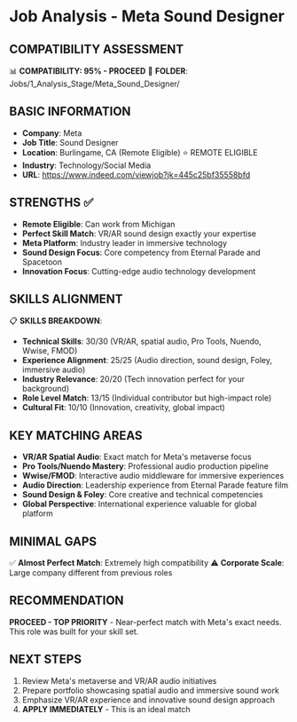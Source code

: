 # Job Analysis - Meta Sound Designer

## COMPATIBILITY ASSESSMENT
📊 **COMPATIBILITY: 95% - PROCEED**
📁 **FOLDER**: Jobs/1_Analysis_Stage/Meta_Sound_Designer/

## BASIC INFORMATION
- **Company**: Meta
- **Job Title**: Sound Designer
- **Location**: Burlingame, CA (Remote Eligible) ⭐ REMOTE ELIGIBLE
- **Industry**: Technology/Social Media
- **URL**: https://www.indeed.com/viewjob?jk=445c25bf35558bfd

## STRENGTHS ✅
- **Remote Eligible**: Can work from Michigan
- **Perfect Skill Match**: VR/AR sound design exactly your expertise
- **Meta Platform**: Industry leader in immersive technology
- **Sound Design Focus**: Core competency from Eternal Parade and Spacetoon
- **Innovation Focus**: Cutting-edge audio technology development

## SKILLS ALIGNMENT
📋 **SKILLS BREAKDOWN**:
- **Technical Skills**: 30/30 (VR/AR, spatial audio, Pro Tools, Nuendo, Wwise, FMOD)
- **Experience Alignment**: 25/25 (Audio direction, sound design, Foley, immersive audio)
- **Industry Relevance**: 20/20 (Tech innovation perfect for your background)
- **Role Level Match**: 13/15 (Individual contributor but high-impact role)
- **Cultural Fit**: 10/10 (Innovation, creativity, global impact)

## KEY MATCHING AREAS
- **VR/AR Spatial Audio**: Exact match for Meta's metaverse focus
- **Pro Tools/Nuendo Mastery**: Professional audio production pipeline
- **Wwise/FMOD**: Interactive audio middleware for immersive experiences
- **Audio Direction**: Leadership experience from Eternal Parade feature film
- **Sound Design & Foley**: Core creative and technical competencies
- **Global Perspective**: International experience valuable for global platform

## MINIMAL GAPS
✅ **Almost Perfect Match**: Extremely high compatibility
⚠️ **Corporate Scale**: Large company different from previous roles

## RECOMMENDATION
**PROCEED - TOP PRIORITY** - Near-perfect match with Meta's exact needs. This role was built for your skill set.

## NEXT STEPS
1. Review Meta's metaverse and VR/AR audio initiatives
2. Prepare portfolio showcasing spatial audio and immersive sound work
3. Emphasize VR/AR experience and innovative sound design approach
4. **APPLY IMMEDIATELY** - This is an ideal match